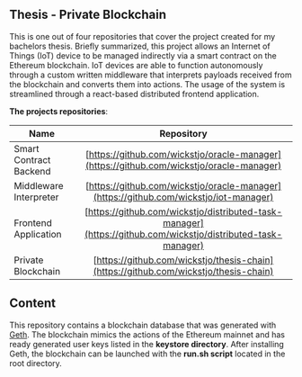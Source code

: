 ## Thesis - Private Blockchain

This is one out of four repositories that cover the project created for my bachelors thesis. Briefly summarized, this project allows an Internet of Things (IoT) device to be managed indirectly via a smart contract on the Ethereum blockchain. IoT devices are able to function autonomously through a custom written middleware that interprets payloads received from the blockchain and converts them into actions. The usage of the system is streamlined through a react-based distributed frontend application.

**The projects repositories**:

| Name          | Repository    |
| ------------- |:-------------:|
| Smart Contract Backend      | [https://github.com/wickstjo/oracle-manager](https://github.com/wickstjo/oracle-manager) |
| Middleware Interpreter      | [https://github.com/wickstjo/oracle-manager](https://github.com/wickstjo/iot-manager) |
| Frontend Application        | [https://github.com/wickstjo/distributed-task-manager](https://github.com/wickstjo/distributed-task-manager)|
| Private Blockchain          | [https://github.com/wickstjo/thesis-chain](https://github.com/wickstjo/thesis-chain) |

## Content

This repository contains a blockchain database that was generated with [Geth](https://geth.ethereum.org/). The blockchain mimics the actions of the Ethereum mainnet and has ready generated user keys listed in the **keystore directory**. After installing Geth, the blockchain can be launched with the **run.sh script** located in the root directory.